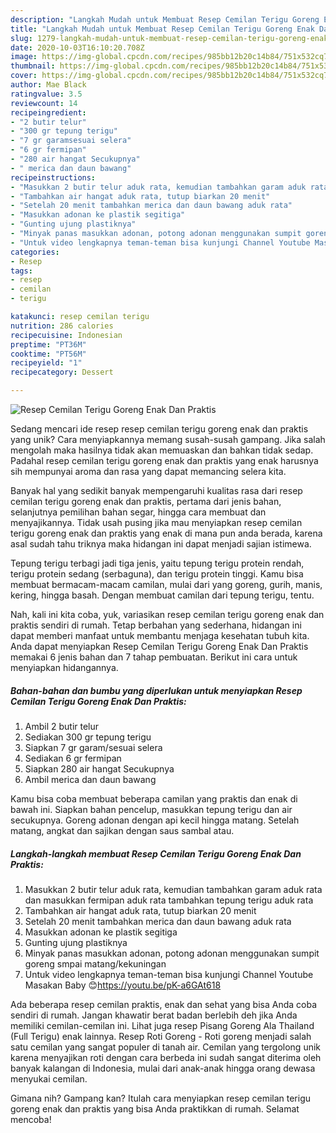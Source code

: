 ```yaml
---
description: "Langkah Mudah untuk Membuat Resep Cemilan Terigu Goreng Enak Dan Praktis Anti Gagal"
title: "Langkah Mudah untuk Membuat Resep Cemilan Terigu Goreng Enak Dan Praktis Anti Gagal"
slug: 1279-langkah-mudah-untuk-membuat-resep-cemilan-terigu-goreng-enak-dan-praktis-anti-gagal
date: 2020-10-03T16:10:20.708Z
image: https://img-global.cpcdn.com/recipes/985bb12b20c14b84/751x532cq70/resep-cemilan-terigu-goreng-enak-dan-praktis-foto-resep-utama.jpg
thumbnail: https://img-global.cpcdn.com/recipes/985bb12b20c14b84/751x532cq70/resep-cemilan-terigu-goreng-enak-dan-praktis-foto-resep-utama.jpg
cover: https://img-global.cpcdn.com/recipes/985bb12b20c14b84/751x532cq70/resep-cemilan-terigu-goreng-enak-dan-praktis-foto-resep-utama.jpg
author: Mae Black
ratingvalue: 3.5
reviewcount: 14
recipeingredient:
- "2 butir telur"
- "300 gr tepung terigu"
- "7 gr garamsesuai selera"
- "6 gr fermipan"
- "280 air hangat Secukupnya"
- " merica dan daun bawang"
recipeinstructions:
- "Masukkan 2 butir telur aduk rata, kemudian tambahkan garam aduk rata dan masukkan fermipan aduk rata tambahkan tepung terigu aduk rata"
- "Tambahkan air hangat aduk rata, tutup biarkan 20 menit"
- "Setelah 20 menit tambahkan merica dan daun bawang aduk rata"
- "Masukkan adonan ke plastik segitiga"
- "Gunting ujung plastiknya"
- "Minyak panas masukkan adonan, potong adonan menggunakan sumpit goreng smpai matang/kekuningan"
- "Untuk video lengkapnya teman-teman bisa kunjungi Channel Youtube Masakan Baby 😊https://youtu.be/pK-a6GAt618"
categories:
- Resep
tags:
- resep
- cemilan
- terigu

katakunci: resep cemilan terigu 
nutrition: 286 calories
recipecuisine: Indonesian
preptime: "PT36M"
cooktime: "PT56M"
recipeyield: "1"
recipecategory: Dessert

---
```



![Resep Cemilan Terigu Goreng Enak Dan Praktis](https://img-global.cpcdn.com/recipes/985bb12b20c14b84/751x532cq70/resep-cemilan-terigu-goreng-enak-dan-praktis-foto-resep-utama.jpg)

Sedang mencari ide resep resep cemilan terigu goreng enak dan praktis yang unik? Cara menyiapkannya memang susah-susah gampang. Jika salah mengolah maka hasilnya tidak akan memuaskan dan bahkan tidak sedap. Padahal resep cemilan terigu goreng enak dan praktis yang enak harusnya sih mempunyai aroma dan rasa yang dapat memancing selera kita.

Banyak hal yang sedikit banyak mempengaruhi kualitas rasa dari resep cemilan terigu goreng enak dan praktis, pertama dari jenis bahan, selanjutnya pemilihan bahan segar, hingga cara membuat dan menyajikannya. Tidak usah pusing jika mau menyiapkan resep cemilan terigu goreng enak dan praktis yang enak di mana pun anda berada, karena asal sudah tahu triknya maka hidangan ini dapat menjadi sajian istimewa.

Tepung terigu terbagi jadi tiga jenis, yaitu tepung terigu protein rendah, terigu protein sedang (serbaguna), dan terigu protein tinggi. Kamu bisa membuat bermacam-macam camilan, mulai dari yang goreng, gurih, manis, kering, hingga basah. Dengan membuat camilan dari tepung terigu, tentu.


Nah, kali ini kita coba, yuk, variasikan resep cemilan terigu goreng enak dan praktis sendiri di rumah. Tetap berbahan yang sederhana, hidangan ini dapat memberi manfaat untuk membantu menjaga kesehatan tubuh kita. Anda dapat menyiapkan Resep Cemilan Terigu Goreng Enak Dan Praktis memakai 6 jenis bahan dan 7 tahap pembuatan. Berikut ini cara untuk menyiapkan hidangannya.

<!--inarticleads1-->

##### Bahan-bahan dan bumbu yang diperlukan untuk menyiapkan Resep Cemilan Terigu Goreng Enak Dan Praktis:

1. Ambil 2 butir telur
1. Sediakan 300 gr tepung terigu
1. Siapkan 7 gr garam/sesuai selera
1. Sediakan 6 gr fermipan
1. Siapkan 280 air hangat Secukupnya
1. Ambil  merica dan daun bawang


Kamu bisa coba membuat beberapa camilan yang praktis dan enak di bawah ini. Siapkan bahan pencelup, masukkan tepung terigu dan air secukupnya. Goreng adonan dengan api kecil hingga matang. Setelah matang, angkat dan sajikan dengan saus sambal atau. 

<!--inarticleads2-->

##### Langkah-langkah membuat Resep Cemilan Terigu Goreng Enak Dan Praktis:

1. Masukkan 2 butir telur aduk rata, kemudian tambahkan garam aduk rata dan masukkan fermipan aduk rata tambahkan tepung terigu aduk rata
1. Tambahkan air hangat aduk rata, tutup biarkan 20 menit
1. Setelah 20 menit tambahkan merica dan daun bawang aduk rata
1. Masukkan adonan ke plastik segitiga
1. Gunting ujung plastiknya
1. Minyak panas masukkan adonan, potong adonan menggunakan sumpit goreng smpai matang/kekuningan
1. Untuk video lengkapnya teman-teman bisa kunjungi Channel Youtube Masakan Baby 😊https://youtu.be/pK-a6GAt618


Ada beberapa resep cemilan praktis, enak dan sehat yang bisa Anda coba sendiri di rumah. Jangan khawatir berat badan berlebih deh jika Anda memiliki cemilan-cemilan ini. Lihat juga resep Pisang Goreng Ala Thailand (Full Terigu) enak lainnya. Resep Roti Goreng - Roti goreng menjadi salah satu cemilan yang sangat populer di tanah air. Cemilan yang tergolong unik karena menyajikan roti dengan cara berbeda ini sudah sangat diterima oleh banyak kalangan di Indonesia, mulai dari anak-anak hingga orang dewasa menyukai cemilan. 

Gimana nih? Gampang kan? Itulah cara menyiapkan resep cemilan terigu goreng enak dan praktis yang bisa Anda praktikkan di rumah. Selamat mencoba!
